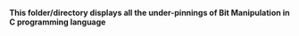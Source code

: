 **This folder/directory displays all the under-pinnings of Bit Manipulation in C programming language**